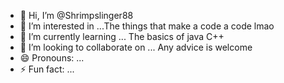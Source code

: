 - 👋 Hi, I’m @Shrimpslinger88
- 👀 I’m interested in ...The things that make a code a code lmao    
- 🌱 I’m currently learning ... The basics of java C++
- 💞️ I’m looking to collaborate on ... Any advice is welcome
- 😄 Pronouns: ...
- ⚡ Fun fact: ...

<!---
Shrimpslinger88/Shrimpslinger88 is a ✨ special ✨ repository because its `README.md` (this file) appears on your GitHub profile.
You can click the Preview link to take a look at your changes.
--->
